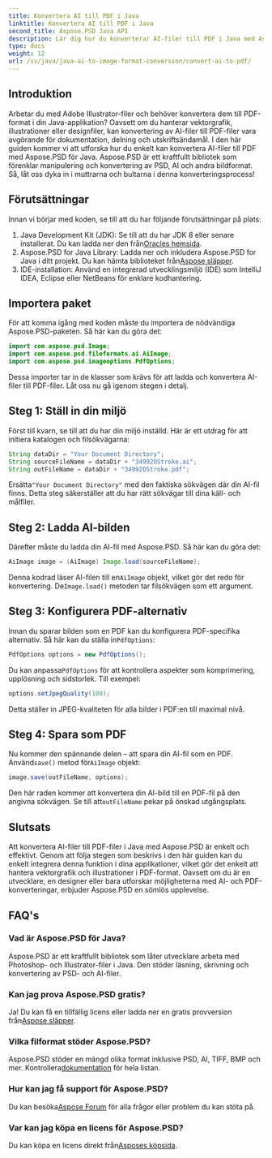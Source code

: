 ```yaml
---
title: Konvertera AI till PDF i Java
linktitle: Konvertera AI till PDF i Java
second_title: Aspose.PSD Java API
description: Lär dig hur du konverterar AI-filer till PDF i Java med Aspose.PSD. Följ vår detaljerade, steg-för-steg-guide för att effektivt hantera dina filkonverteringar.
type: docs
weight: 12
url: /sv/java/java-ai-to-image-format-conversion/convert-ai-to-pdf/
---
```

## Introduktion
Arbetar du med Adobe Illustrator-filer och behöver konvertera dem till PDF-format i din Java-applikation? Oavsett om du hanterar vektorgrafik, illustrationer eller designfiler, kan konvertering av AI-filer till PDF-filer vara avgörande för dokumentation, delning och utskriftsändamål. I den här guiden kommer vi att utforska hur du enkelt kan konvertera AI-filer till PDF med Aspose.PSD för Java. Aspose.PSD är ett kraftfullt bibliotek som förenklar manipulering och konvertering av PSD, AI och andra bildformat. Så, låt oss dyka in i muttrarna och bultarna i denna konverteringsprocess!
## Förutsättningar
Innan vi börjar med koden, se till att du har följande förutsättningar på plats:
1.  Java Development Kit (JDK): Se till att du har JDK 8 eller senare installerat. Du kan ladda ner den från[Oracles hemsida](https://www.oracle.com/java/technologies/javase-downloads.html).
2.  Aspose.PSD for Java Library: Ladda ner och inkludera Aspose.PSD for Java i ditt projekt. Du kan hämta biblioteket från[Aspose släpper](https://releases.aspose.com/psd/java/).
3. IDE-installation: Använd en integrerad utvecklingsmiljö (IDE) som IntelliJ IDEA, Eclipse eller NetBeans för enklare kodhantering.
## Importera paket
För att komma igång med koden måste du importera de nödvändiga Aspose.PSD-paketen. Så här kan du göra det:
```java
import com.aspose.psd.Image;
import com.aspose.psd.fileformats.ai.AiImage;
import com.aspose.psd.imageoptions.PdfOptions;
```
Dessa importer tar in de klasser som krävs för att ladda och konvertera AI-filer till PDF-filer. Låt oss nu gå igenom stegen i detalj.

## Steg 1: Ställ in din miljö
Först till kvarn, se till att du har din miljö inställd. Här är ett utdrag för att initiera katalogen och filsökvägarna:
```java
String dataDir = "Your Document Directory"; 
String sourceFileName = dataDir + "34992OStroke.ai";
String outFileName = dataDir + "34992OStroke.pdf";
```
 Ersätta`"Your Document Directory"` med den faktiska sökvägen där din AI-fil finns. Detta steg säkerställer att du har rätt sökvägar till dina käll- och målfiler.
## Steg 2: Ladda AI-bilden
Därefter måste du ladda din AI-fil med Aspose.PSD. Så här kan du göra det:
```java
AiImage image = (AiImage) Image.load(sourceFileName);
```
 Denna kodrad läser AI-filen till en`AiImage` objekt, vilket gör det redo för konvertering. De`Image.load()` metoden tar filsökvägen som ett argument.
## Steg 3: Konfigurera PDF-alternativ
Innan du sparar bilden som en PDF kan du konfigurera PDF-specifika alternativ. Så här kan du ställa in`PdfOptions`:
```java
PdfOptions options = new PdfOptions();
```
 Du kan anpassa`PdfOptions` för att kontrollera aspekter som komprimering, upplösning och sidstorlek. Till exempel:
```java
options.setJpegQuality(100);
```
Detta ställer in JPEG-kvaliteten för alla bilder i PDF:en till maximal nivå.
## Steg 4: Spara som PDF
 Nu kommer den spännande delen – att spara din AI-fil som en PDF. Använd`save()` metod för`AiImage` objekt:
```java
image.save(outFileName, options);
```
 Den här raden kommer att konvertera din AI-bild till en PDF-fil på den angivna sökvägen. Se till att`outFileName` pekar på önskad utgångsplats.

## Slutsats
Att konvertera AI-filer till PDF-filer i Java med Aspose.PSD är enkelt och effektivt. Genom att följa stegen som beskrivs i den här guiden kan du enkelt integrera denna funktion i dina applikationer, vilket gör det enkelt att hantera vektorgrafik och illustrationer i PDF-format. Oavsett om du är en utvecklare, en designer eller bara utforskar möjligheterna med AI- och PDF-konverteringar, erbjuder Aspose.PSD en sömlös upplevelse.
## FAQ's
### Vad är Aspose.PSD för Java?
Aspose.PSD är ett kraftfullt bibliotek som låter utvecklare arbeta med Photoshop- och Illustrator-filer i Java. Den stöder läsning, skrivning och konvertering av PSD- och AI-filer.
### Kan jag prova Aspose.PSD gratis?
 Ja! Du kan få en tillfällig licens eller ladda ner en gratis provversion från[Aspose släpper](https://releases.aspose.com/psd/java/).
### Vilka filformat stöder Aspose.PSD?
 Aspose.PSD stöder en mängd olika format inklusive PSD, AI, TIFF, BMP och mer. Kontrollera[dokumentation](https://reference.aspose.com/psd/java/) för hela listan.
### Hur kan jag få support för Aspose.PSD?
 Du kan besöka[Aspose Forum](https://forum.aspose.com/c/psd/34) för alla frågor eller problem du kan stöta på.
### Var kan jag köpa en licens för Aspose.PSD?
 Du kan köpa en licens direkt från[Asposes köpsida](https://purchase.aspose.com/buy).
